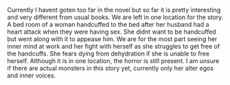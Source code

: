 Currently I havent goten too far in the novel but so far it is pretty interesting and very different from usual books. We are left in one location for the story. A bed room of a woman handcuffed to the bed after her husband had a heart attack when they were having sex. She didnt want to be handcuffed but went along with it to appease him. We are for the most part seeing her inner mind at work and her fight with herself as she struggles to get free of the handcuffs. She fears dying from dehydration if she is unable to free herself. Although it is in one location, the horror is still present. I am unsure if there are actual monsters in this story yet, currently only her alter egos and inner voices.